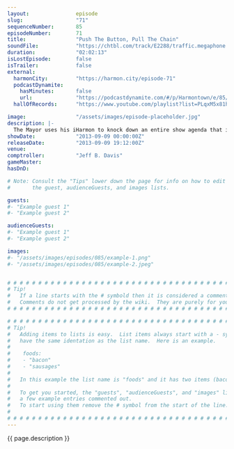 ```yaml
---
layout:               episode
slug:                 "71"
sequenceNumber:       85
episodeNumber:        71
title:                "Push The Button, Pull The Chain"
soundFile:            "https://chtbl.com/track/E2288/traffic.megaphone.fm/STA3646792805.mp3?updated=1555607950"
duration:             "02:02:13"
isLostEpisode:        false
isTrailer:            false
external:
  harmonCity:         "https://harmon.city/episode-71"
  podcastDynamite:
    hasMinutes:       false
    url:              "https://podcastdynamite.com/#/p/Harmontown/e/85/71"
  hallOfRecords:      "https://www.youtube.com/playlist?list=PLqxM5x81hNOaTW0fvBVB4QH9wcoZVWsha"

image:                "/assets/images/episode-placeholder.jpg"
description: |-
  The Mayor uses his iHarmon to knock down an entire show agenda that includes topics like Premium Gas and what Harmontown should do this year for Halloween when Comptroller Jeff Davis says no to his idea for 15 minutes straight. Later, Erin doesn't understand Grand Theft Auto V and an attractive man in a wheel chair joins the stage for a game of Pathfinder!
showDate:             "2013-09-09 00:00:00Z"
releaseDate:          "2013-09-09 19:12:00Z"
venue:                
comptroller:          "Jeff B. Davis"
gameMaster:           
hasDnD:               

# Note: Consult the "Tips" lower down the page for info on how to edit
#       the guest, audienceGuests, and images lists.

guests:
#- "Example guest 1"
#- "Example guest 2"

audienceGuests:
#- "Example guest 1"
#- "Example guest 2"

images:
#- "/assets/images/episodes/085/example-1.png"
#- "/assets/images/episodes/085/example-2.jpeg"


# # # # # # # # # # # # # # # # # # # # # # # # # # # # # # # # # # # # # # # # # # # # #
# Tip!
#   If a line starts with the # symbold then it is considered a comment.
#   Comments do not get processed by the wiki.  They are purely for your information.
# # # # # # # # # # # # # # # # # # # # # # # # # # # # # # # # # # # # # # # # # # # # #

# # # # # # # # # # # # # # # # # # # # # # # # # # # # # # # # # # # # # # # # # # # # #
# Tip!
#   Adding items to lists is easy.  List items always start with a - symbol and have
#   have the same identation as the list name.  Here is an example.
#
#    foods:
#    - "bacon"
#    - "sausages"
#
#   In this example the list name is "foods" and it has two items (bacon, and sausages).
#
#   To get you started, the "guests", "audienceGuests", and "images" lists below have
#   a few example entries commented out.
#   To start using them remove the # symbol from the start of the line.
#
# # # # # # # # # # # # # # # # # # # # # # # # # # # # # # # # # # # # # # # # # # # # #
---
```


<!-- The episode description will be rendered here -->
{{ page.description }}

<!-- Add your content BELOW here -->
<!-- vvvvvvvvvvvvvvvvvvvvvvvvvvv -->




<!-- ^^^^^^^^^^^^^^^^^^^^^^^^^^^ -->
<!-- Add your content ABOVE here -->

<!-- The episode gallery will be rendered here -->